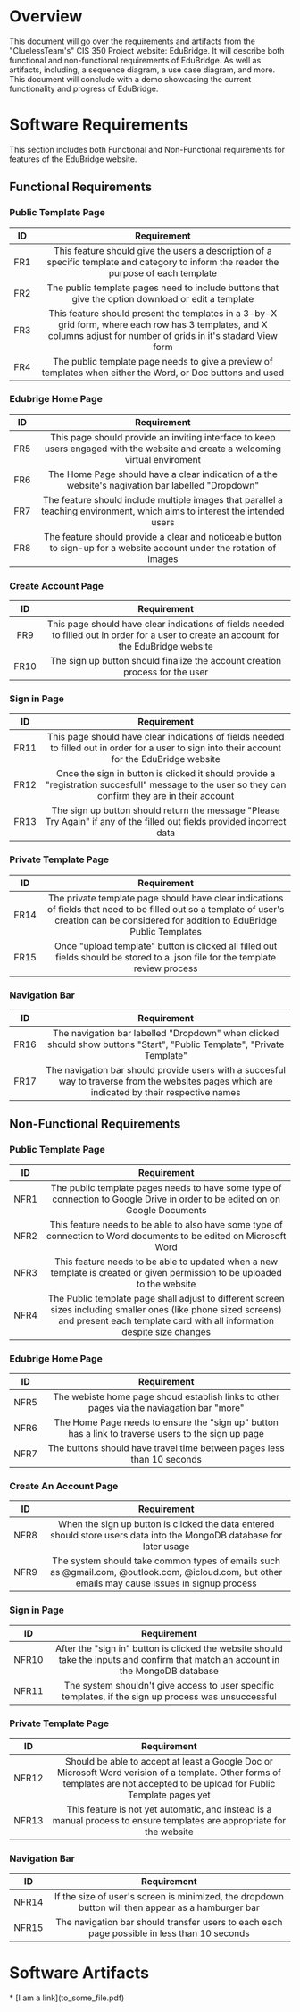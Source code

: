 # Overview
This document will go over the requirements and artifacts from the "CluelessTeam's" CIS 350 Project website: EduBridge. It will describe both functional and non-functional requirements of EduBridge. As well as artifacts, including, a sequence diagram, a use case diagram, and more. This document will conclude with a demo showcasing the current functionality and progress of EduBridge.
   
# Software Requirements
This section includes both Functional and Non-Functional requirements for features of the EduBridge website. 

## Functional Requirements

### Public Template Page
| ID | Requirement |
| :-------------: | :----------: |
| FR1 | This feature should give the users a description of a specific template and category to inform the reader the purpose of each template|
| FR2 | The public template pages need to include buttons that give the option download or edit a template |
| FR3 | This feature should present the templates in a 3-by-X grid form, where each row has 3 templates, and X columns adjust for number of grids in it's stadard View form |
| FR4 | The public template page needs to give a preview of templates when either the Word, or Doc buttons and used |


### Edubrige Home Page
| ID | Requirement |
| :-------------: | :----------: |
| FR5 | This page should provide an inviting interface to keep users engaged with the website and create a welcoming virtual enviroment |
| FR6 | The Home Page should have a clear indication of a the website's nagivation bar labelled "Dropdown"  |
| FR7 | The feature should include multiple images that parallel a teaching environment, which aims to interest the intended users |
| FR8 | The feature should provide a clear and noticeable button to sign-up for a website account under the rotation of images|


### Create Account Page
| ID | Requirement |
| :-------------: | :----------: |
| FR9 | This page should have clear indications of fields needed to filled out in order for a user to create an account for the EduBridge website |
| FR10 | The sign up button should finalize the account creation process for the user |

### Sign in Page
| ID | Requirement |
| :-------------: | :----------: |
| FR11 | This page should have clear indications of fields needed to filled out in order for a user to sign into their account for the EduBridge website |
| FR12 | Once the sign in button is clicked it should provide a "registration succesfull" message to the user so they can confirm they are in their account |
| FR13 | The sign up button should return the message "Please Try Again" if any of the filled out fields provided incorrect data |

### Private Template Page 
| ID | Requirement | 
| :-------------: | :----------: |
| FR14 | The private template page should have clear indications of fields that need to be filled out so a template of user's creation can be considered for addition to EduBridge Public Templates |
| FR15 | Once "upload template" button is clicked all filled out fields should be stored to a .json file for the template review process |

### Navigation Bar
| ID | Requirement |
| :-------------: | :----------: |
| FR16 | The navigation bar labelled "Dropdown" when clicked should show buttons "Start", "Public Template", "Private Template"|
| FR17 | The navigation bar should provide users with a succesful way to traverse from the websites pages which are indicated by their respective names |   

## Non-Functional Requirements

### Public Template Page
| ID | Requirement |
| :-------------: | :----------: |
| NFR1 | The public template pages needs to have some type of connection to Google Drive in order to be edited on on Google Documents |
| NFR2 | This feature needs to be able to also have some type of connection to Word documents to be edited on Microsoft Word |
| NFR3 | This feature needs to be able to updated when a new template is created or given permission to be uploaded to the website |
| NFR4 | The Public template page shall adjust to different screen sizes including smaller ones (like phone sized screens) and present each template card with all information despite size changes |


### Edubrige Home Page
| ID | Requirement |
| :-------------: | :----------: |
| NFR5 | The webiste home page shoud establish links to other pages via the naviagation bar "more" |
| NFR6 | The Home Page needs to ensure the "sign up" button has a link to traverse users to the sign up page |
| NFR7 | The buttons should have travel time between pages less than 10 seconds|


### Create An Account Page
| ID | Requirement |
| :-------------: | :----------: |
| NFR8 | When the sign up button is clicked the data entered should store users data into the MongoDB database for later usage |
| NFR9 | The system should take common types of emails such as @gmail.com, @outlook.com, @icloud.com, but other emails may cause issues in signup process|

### Sign in Page
| ID | Requirement |
| :-------------: | :----------: |
| NFR10 | After the "sign in" button is clicked the website should take the inputs and confirm that match an account in the MongoDB database |
| NFR11 | The system shouldn't give access to user specific templates, if the sign up process was unsuccessful |

### Private Template Page
| ID | Requirement | 
| :-------------: | :----------: | 
| NFR12 | Should be able to accept at least a Google Doc or Microsoft Word verision of a template. Other forms of templates are not accepted to be upload for Public Template pages yet | 
| NFR13 | This feature is not yet automatic, and instead is a manual process to ensure templates are appropriate for the website |                                                                                
### Navigation Bar
| ID | Requirement |
| :-------------: | :----------: |  
| NFR14 | If the size of user's screen is minimized, the dropdown button will then appear as a hamburger bar|
| NFR15 | The navigation bar should transfer users to each each page possible in less than 10 seconds |


# Software Artifacts

<Describe the purpose of this section>
* [I am a link](to_some_file.pdf)
